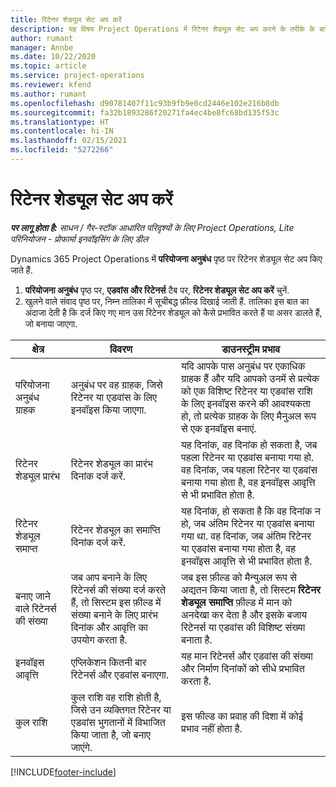 ```yaml
---
title: रिटेनर शेड्यूल सेट अप करें
description: यह विषय Project Operations में रिटेनर शेड्यूल सेट अप करने के तरीके के बारे में जानकारी प्रदान करता है.
author: rumant
manager: Annbe
ms.date: 10/22/2020
ms.topic: article
ms.service: project-operations
ms.reviewer: kfend
ms.author: rumant
ms.openlocfilehash: d90781407f11c93b9fb9e0cd2446e102e216b8db
ms.sourcegitcommit: fa32b1893286f20271fa4ec4be8fc68bd135f53c
ms.translationtype: HT
ms.contentlocale: hi-IN
ms.lasthandoff: 02/15/2021
ms.locfileid: "5272266"
---
```

# <a name="set-up-a-retainer-schedule"></a>रिटेनर शेड्यूल सेट अप करें

_**पर लागू होता है:** साधन / गैर-स्टॉक आधारित परिदृश्यों के लिए Project Operations, Lite परिनियोजन - प्रोफार्मा इनवॉइसिंग के लिए डील_

Dynamics 365 Project Operations में **परियोजना अनुबंध** पृष्ठ पर रिटेनर शेड्यूल सेट अप किए जाते हैं.

1. **परियोजना अनुबंध** पृष्ठ पर, **एडवांस और रिटेनर्स** टैब पर, **रिटेनर शेड्यूल सेट अप करें** चुनें.
2. खुलने वाले संवाद पृष्ठ पर, निम्न तालिका में सूचीबद्ध फ़ील्ड दिखाई जाती हैं. तालिका इस बात का अंदाजा देती है कि दर्ज किए गए मान उस रिटेनर शेड्यूल को कैसे प्रभावित करते हैं या असर डालते हैं, जो बनाया जाएगा.

| क्षेत्र | विवरण | डाउनस्ट्रीम प्रभाव |
| --- | --- | --- |
| परियोजना अनुबंध ग्राहक | अनुबंध पर वह ग्राहक, जिसे रिटेनर या एडवांस के लिए इनवॉइस किया जाएगा. | यदि आपके पास अनुबंध पर एकाधिक ग्राहक हैं और यदि आपको उनमें से प्रत्येक को एक विशिष्ट रिटेनर या एडवांस राशि के लिए इनवॉइस करने की आवश्यकता हो, तो प्रत्येक ग्राहक के लिए मैनुअल रूप से एक इनवॉइस बनाएं. |
| रिटेनर शेड्यूल प्रारंभ | रिटेनर शेड्यूल का प्रारंभ दिनांक दर्ज करें. | यह दिनांक, वह दिनांक हो सकता है, जब पहला रिटेनर या एडवांस बनाया गया हो. वह दिनांक, जब पहला रिटेनर या एडवांस बनाया गया होता है, वह इनवॉइस आवृत्ति से भी प्रभावित होता है. |
| रिटेनर शेड्यूल समाप्त | रिटेनर शेड्यूल का समाप्ति दिनांक दर्ज करें. | यह दिनांक, हो सकता है कि वह दिनांक न हो, जब अंतिम रिटेनर या एडवांस बनाया गया था. वह दिनांक, जब अंतिम रिटेनर या एडवांस बनाया गया होता है, वह इनवॉइस आवृत्ति से भी प्रभावित होता है. |
| बनाए जाने वाले रिटेनर्स की संख्या | जब आप बनाने के लिए रिटेनर्स की संख्या दर्ज करते हैं, तो सिस्टम इस फ़ील्ड में संख्या बनाने के लिए प्रारंभ दिनांक और आवृत्ति का उपयोग करता है. | जब इस फ़ील्ड को मैन्युअल रूप से अद्यतन किया जाता है, तो सिस्टम **रिटेनर शेड्यूल समाप्ति** फ़ील्ड में मान को अनदेखा कर देता है और इसके बजाय रिटेनर्स या एडवांस की विशिष्ट संख्या बनाता है. |
| इनवॉइस आवृत्ति | एप्लिकेशन कितनी बार रिटेनर्स और एडवांस बनाएगा. | यह मान रिटेनर्स और एडवांस की संख्या और निर्माण दिनांकों को सीधे प्रभावित करता है. |
| कुल राशि | कुल राशि वह राशि होती है, जिसे उन व्यक्तिगत रिटेनर या एडवांस भुगतानों में विभाजित किया जाता है, जो बनाए जाएंगे. | इस फील्ड का प्रवाह की दिशा में कोई प्रभाव नहीं होता है. |


[!INCLUDE[footer-include](../../includes/footer-banner.md)]
